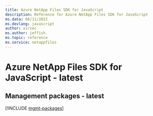 ```yaml
---
title: Azure NetApp Files SDK for JavaScript
description: Reference for Azure NetApp Files SDK for JavaScript
ms.data: 08/11/2022
ms.devlang: javascript
author: xirzec
ms.author: jeffish
ms.topic: reference
ms.service: netappfiles
---
```

# Azure NetApp Files SDK for JavaScript - latest

## Management packages - latest
[!INCLUDE [mgmt-packages](netapp-files-mgmt-index.md)]